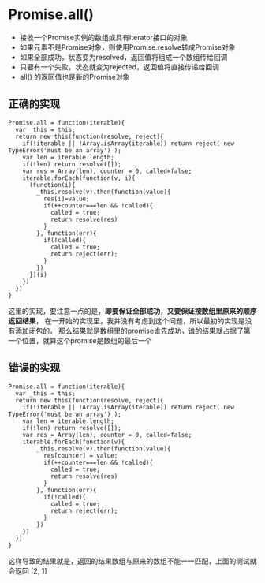 # Promise.all()

* 接收一个Promise实例的数组或具有Iterator接口的对象
* 如果元素不是Promise对象，则使用Promise.resolve转成Promise对象
* 如果全部成功，状态变为resolved，返回值将组成一个数组传给回调
* 只要有一个失败，状态就变为rejected，返回值将直接传递给回调
* all() 的返回值也是新的Promise对象

## 正确的实现
```
Promise.all = function(iterable){
  var _this = this;
  return new this(function(resolve, reject){
    if(!iterable || !Array.isArray(iterable)) return reject( new TypeError('must be an array') );
    var len = iterable.length;
    if(!len) return resolve([]);
    var res = Array(len), counter = 0, called=false;
    iterable.forEach(function(v, i){
      (function(i){
        _this.resolve(v).then(function(value){
          res[i]=value;
          if(++counter===len && !called){
            called = true;
            return resolve(res)
          }
        }, function(err){
          if(!called){
            called = true;
            return reject(err);
          }
        })
      })(i)
    })
  })
}
```

这里的实现，要注意一点的是，**即要保证全部成功，又要保证按数组里原来的顺序返回结果**，
在一开始的实现里，我并没有考虑到这个问题，所以最初的实现是没有添加闭包的，
那么结果就是数组里的promise谁先成功，谁的结果就占据了第一个位置，就算这个promise是数组的最后一个

## 错误的实现
```
Promise.all = function(iterable){
  var _this = this;
  return new this(function(resolve, reject){
    if(!iterable || !Array.isArray(iterable)) return reject( new TypeError('must be an array') );
    var len = iterable.length;
    if(!len) return resolve([]);
    var res = Array(len), counter = 0, called=false;
    iterable.forEach(function(v){
        _this.resolve(v).then(function(value){
          res[counter] = value;
          if(++counter===len && !called){
            called = true;
            return resolve(res)
          }
        }, function(err){
          if(!called){
            called = true;
            return reject(err);
          }
        })
    })
  })
}
```

这样导致的结果就是，返回的结果数组与原来的数组不能一一匹配，上面的测试就会返回 [2, 1]


